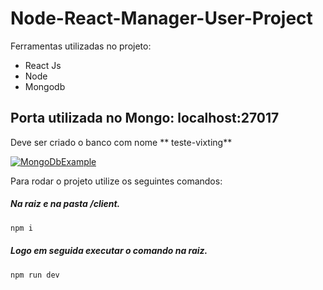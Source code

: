 # Node-React-Manager-User-Project

Ferramentas utilizadas no projeto:

- React Js
- Node
- Mongodb

Porta utilizada no Mongo: localhost:27017
-------------

Deve ser criado o banco com nome ** teste-vixting**

[![MongoDbExample](https://uploaddeimagens.com.br/images/003/096/256/original/Capturar.PNG?1614037612 "MongoDbExample")](https://uploaddeimagens.com.br/images/003/096/256/original/Capturar.PNG?1614037612 "MongoDbExample")

Para rodar o projeto utilize os seguintes comandos:

##### Na raiz e na pasta /client.

```sh
npm i
```

##### Logo em seguida executar o comando na raiz.
```sh
npm run dev
```